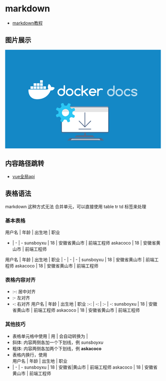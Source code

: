 # markdown
- [markdown教程](https://www.runoob.com/markdown/md-tutorial.html)

## 图片展示
![docker](/images/servers/docker/docker1.png)

## 内容路径跳转
- [vue全局api](../vue/vue2/vue2-api.md)

## 表格语法
markdown 这种方式无法 合并单元，可以直接使用 table tr td 标签来处理

### 基本表格
用户名 | 年龄 | 出生地 | 职业
- | - | -
sunsboyxu | 18 | 安徽省黄山市 | 前端工程师
askacoco | 18 | 安徽省黄山市 | 前端工程师

用户名 | 年龄 | 出生地 | 职业
| - | - | - |
sunsboyxu | 18 | 安徽省黄山市 | 前端工程师
askacoco | 18 | 安徽省黄山市 | 前端工程师

### 表格内容对齐
- :-: 居中对齐
- :- 左对齐
- -: 右对齐
用户名 | 年龄 | 出生地 | 职业
:-: | -: | :- | -:
sunsboyxu | 18 | 安徽省黄山市 | 前端工程师
askacoco | 18 | 安徽省黄山市 | 前端工程师

### 其他技巧
- 表格单元格中使用 | 用 &#124; 会自动转换为 |
- 斜体: 内容两侧各加一个下划线，例 _sunsboyxu_
- 粗体: 内容两侧各加两个下划线，例 __askacoco__
- 表格内换行，使用 <br/>
用户名 | 年龄 | 出生地 | 职业
- | - | -
sunsboyxu | 18 | 安徽省&#124;黄山市 | 前端工程师
askacoco | 18 | 安徽省黄山市 | 前端工程师